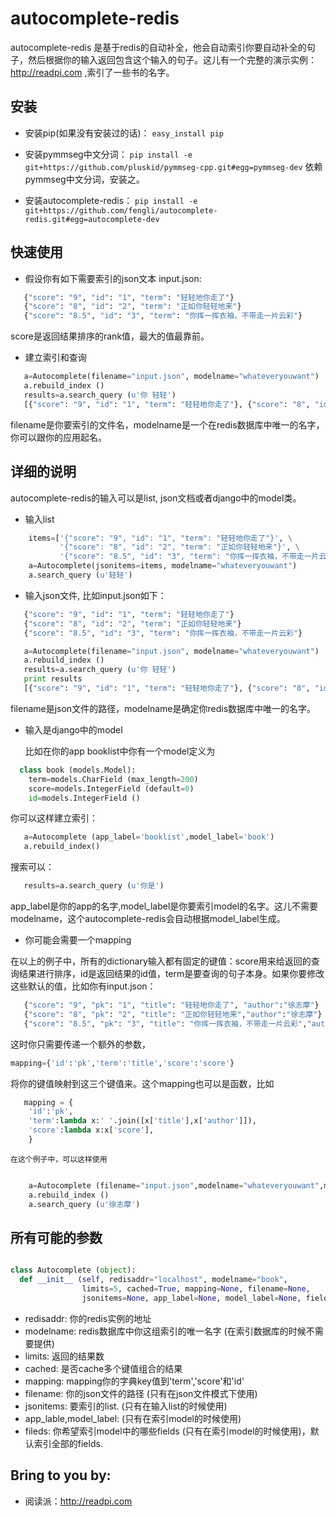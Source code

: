 autocomplete-redis
============

autocomplete-redis 是基于redis的自动补全，他会自动索引你要自动补全的句子，然后根据你的输入返回包含这个输入的句子。这儿有一个完整的演示实例： http://readpi.com ,索引了一些书的名字。

安装
---------

* 安装pip(如果没有安装过的话)： `easy_install pip`

* 安装pymmseg中文分词： `pip install -e git+https://github.com/pluskid/pymmseg-cpp.git#egg=pymmseg-dev` 依赖pymmseg中文分词，安装之。

* 安装autocomplete-redis： `pip install -e git+https://github.com/fengli/autocomplete-redis.git#egg=autocomplete-dev` 

快速使用
----------
* 假设你有如下需要索引的json文本 input.json:

```python
   {"score": "9", "id": "1", "term": "轻轻地你走了"}
   {"score": "8", "id": "2", "term": "正如你轻轻地来"}
   {"score": "8.5", "id": "3", "term": "你挥一挥衣袖，不带走一片云彩"}
```
score是返回结果排序的rank值，最大的值最靠前。

* 建立索引和查询

```python
   a=Autocomplete(filename="input.json", modelname="whateveryouwant")
   a.rebuild_index ()
   results=a.search_query (u'你 轻轻')
   [{"score": "9", "id": "1", "term": "轻轻地你走了"}, {"score": "8", "id": "2", "term": "正如你轻轻地来"}]
```
   filename是你要索引的文件名，modelname是一个在redis数据库中唯一的名字，你可以跟你的应用起名。

详细的说明
------------

autocomplete-redis的输入可以是list, json文档或者django中的model类。

* 输入list

```python
    items=['{"score": "9", "id": "1", "term": "轻轻地你走了"}', \
           '{"score": "8", "id": "2", "term": "正如你轻轻地来"}', \
           '{"score": "8.5", "id": "3", "term": "你挥一挥衣袖，不带走一片云彩"}']
    a=Autocomplete(jsonitems=items, modelname="whateveryouwant")
    a.search_query (u'轻轻')
```

* 输入json文件, 比如input.json如下：

```python
   {"score": "9", "id": "1", "term": "轻轻地你走了"}
   {"score": "8", "id": "2", "term": "正如你轻轻地来"}
   {"score": "8.5", "id": "3", "term": "你挥一挥衣袖，不带走一片云彩"}

   a=Autocomplete(filename="input.json", modelname="whateveryouwant")
   a.rebuild_index ()
   results=a.search_query (u'你 轻轻')
   print results
   [{"score": "9", "id": "1", "term": "轻轻地你走了"}, {"score": "8", "id": "2", "term": "正如你轻轻地来"}]
```
   filename是json文件的路径，modelname是确定你redis数据库中唯一的名字。

* 输入是django中的model

  比如在你的app booklist中你有一个model定义为

```python  
  class book (models.Model):
    term=models.CharField (max_length=200)
    score=models.IntegerField (default=0)
    id=models.IntegerField ()
```

   你可以这样建立索引：

```python   
   a=Autocomplete (app_label='booklist',model_label='book')
   a.rebuild_index()
```

   搜索可以：

```python   
   results=a.search_query (u'你是')
```
   app_label是你的app的名字,model_label是你要索引model的名字。这儿不需要modelname，这个autocomplete-redis会自动根据model_label生成。

* 你可能会需要一个mapping

在以上的例子中，所有的dictionary输入都有固定的键值：score用来给返回的查询结果进行排序，id是返回结果的id值，term是要查询的句子本身。如果你要修改这些默认的值，比如你有input.json：

```python
   {"score": "9", "pk": "1", "title": "轻轻地你走了", "author":"徐志摩"}
   {"score": "8", "pk": "2", "title": "正如你轻轻地来","author":"徐志摩"}
   {"score": "8.5", "pk": "3", "title": "你挥一挥衣袖，不带走一片云彩","author":"徐志摩"}
```
   这时你只需要传递一个额外的参数，

   ```python
   mapping={'id':'pk','term':'title','score':'score'}
   ```

   将你的键值映射到这三个键值来。这个mapping也可以是函数，比如

```python
   mapping = {
    'id':'pk',
    'term':lambda x:' '.join([x['title'],x['author']]),
    'score':lambda x:x['score'],
    }
```
    在这个例子中，可以这样使用

```python    

    a=Autocomplete (filename="input.json",modelname="whateveryouwant",mapping=mapping)
    a.rebuild_index ()
    a.search_query (u'徐志摩')

```

所有可能的参数
---------------

```python

class Autocomplete (object):
  def __init__ (self, redisaddr="localhost", modelname="book",
                limits=5, cached=True, mapping=None, filename=None,
                jsonitems=None, app_label=None, model_label=None, fields=None):

```

* redisaddr: 你的redis实例的地址
* modelname: redis数据库中你这组索引的唯一名字 (在索引数据库的时候不需要提供)
* limits: 返回的结果数
* cached: 是否cache多个键值组合的结果
* mapping: mapping你的字典key值到'term','score'和'id'
* filename: 你的json文件的路径 (只有在json文件模式下使用)
* jsonitems: 要索引的list. (只有在输入list的时候使用)
* app_lable,model_label: (只有在索引model的时候使用)
* fileds: 你希望索引model中的哪些fields (只有在索引model的时候使用)，默认索引全部的fields.

Bring to you by:
----------------

* 阅读派：http://readpi.com
